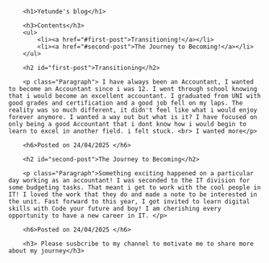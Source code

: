 <!DOCTYPE html>
<html>
    <head>
        <meta charset="utf-8">
        <title>Project: Blog</title>
        <style>
        ul {font:italic 30px Arial;}
        p {color:Blue;}
        h1{background-color:blue;}
            .Paragraph{font-weight:bold;}
            h6{font-family:fantasy;}
            h3{font-style:italic;}
        </style>
    </head>
    <body>
    
        
        <h1>Yetunde's blog</h1>

        <h3>Contents</h3>
        <ul>
            <li><a href="#first-post">Transitioning!</a></li>
            <li><a href="#second-post">The Journey to Becoming!</a></li>
        </ul>
        
        <h2 id="first-post">Transitioning</h2>
        
        <p class="Paragraph"> I have always been an Accountant, I wanted to become an Accountant since i was 12. I went through school knowing that i would become an excellent accountant. I graduated from UNI with good grades and certification and a good job fell on my laps. The reality was so much different, it didn't feel like what i would enjoy forever anymore. I wanted a way out but what is it? I have focused on only being a good Accountant that i dont know how i would begin to learn to excel in another field. i felt stuck. <br> I wanted more</p>
        
        <h6>Posted on 24/04/2025 </h6>
        
        <h2 id="second-post">The Journey to Becoming</h2>
        
        <p class="Paragraph">Something exciting happened on a particular day working as an accountant! I was seconded to the IT division for some budgeting tasks. That meant i get to work with the cool people in IT! I loved the work that they do and made a note to be interested in the unit. Fast forward to this year, I got invited to learn digital skills with Code your future and boy! I am cherishing every opportunity to have a new career in IT. </p>
        
        <h6>Posted on 24/04/2025 </h6>
        
        <h3> Please susbcribe to my channel to motivate me to share more about my journey</h3>
